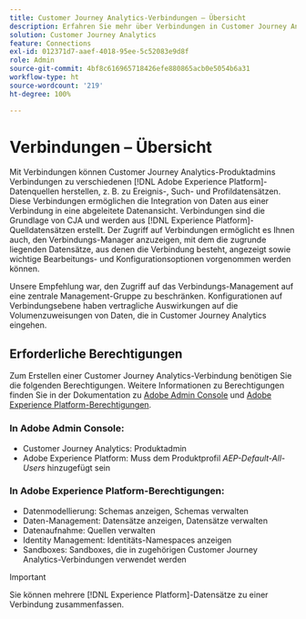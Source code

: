 ```yaml
---
title: Customer Journey Analytics-Verbindungen – Übersicht
description: Erfahren Sie mehr über Verbindungen in Customer Journey Analytics.
solution: Customer Journey Analytics
feature: Connections
exl-id: 012371d7-aaef-4018-95ee-5c52083e9d8f
role: Admin
source-git-commit: 4bf8c616965718426efe880865acb0e5054b6a31
workflow-type: ht
source-wordcount: '219'
ht-degree: 100%

---
```


# Verbindungen – Übersicht

Mit Verbindungen können Customer Journey Analytics-Produktadmins Verbindungen zu verschiedenen [!DNL Adobe Experience Platform]-Datenquellen herstellen, z. B. zu Ereignis-, Such- und Profildatensätzen. Diese Verbindungen ermöglichen die Integration von Daten aus einer Verbindung in eine abgeleitete Datenansicht. Verbindungen sind die Grundlage von CJA und werden aus [!DNL Experience Platform]-Quelldatensätzen erstellt. Der Zugriff auf Verbindungen ermöglicht es Ihnen auch, den Verbindungs-Manager anzuzeigen, mit dem die zugrunde liegenden Datensätze, aus denen die Verbindung besteht, angezeigt sowie wichtige Bearbeitungs- und Konfigurationsoptionen vorgenommen werden können.

Unsere Empfehlung war, den Zugriff auf das Verbindungs-Management auf eine zentrale Management-Gruppe zu beschränken. Konfigurationen auf Verbindungsebene haben vertragliche Auswirkungen auf die Volumenzuweisungen von Daten, die in Customer Journey Analytics eingehen.

<!-- Outdated interface 

>[!BEGINSHADEBOX]

See ![VideoCheckedOut](/help/assets/icons/VideoCheckedOut.svg) [Configuring connections](https://video.tv.adobe.com/v/35111/?quality=12&learn=on){target="_blank"} for a demo video.

>[!ENDSHADEBOX]

-->

## Erforderliche Berechtigungen

Zum Erstellen einer Customer Journey Analytics-Verbindung benötigen Sie die folgenden Berechtigungen. Weitere Informationen zu Berechtigungen finden Sie in der Dokumentation zu [Adobe Admin Console](https://helpx.adobe.com/de/enterprise/admin-guide.html/enterprise/using/manage-permissions-and-roles.ug.html) und [Adobe Experience Platform-Berechtigungen](https://experienceleague.adobe.com/de/docs/experience-platform/access-control/home).

### In Adobe Admin Console:

* Customer Journey Analytics: Produktadmin
* Adobe Experience Platform: Muss dem Produktprofil *AEP-Default-All-Users* hinzugefügt sein

### In Adobe Experience Platform-Berechtigungen:

* Datenmodellierung: Schemas anzeigen, Schemas verwalten
* Daten-Management: Datensätze anzeigen, Datensätze verwalten
* Datenaufnahme: Quellen verwalten
* Identity Management: Identitäts-Namespaces anzeigen
* Sandboxes: Sandboxes, die in zugehörigen Customer Journey Analytics-Verbindungen verwendet werden

>[!IMPORTANT]
>
>Sie können mehrere [!DNL Experience Platform]-Datensätze zu einer Verbindung zusammenfassen.
